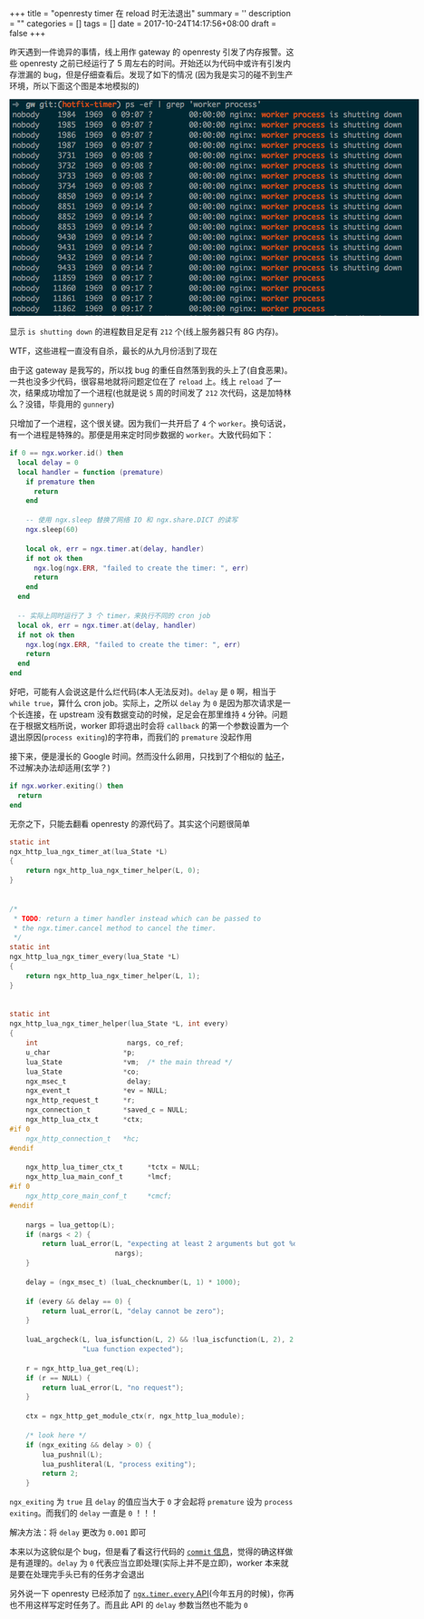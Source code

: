 
+++
title = "openresty timer 在 reload 时无法退出"
summary = ''
description = ""
categories = []
tags = []
date = 2017-10-24T14:17:56+08:00
draft = false
+++

昨天遇到一件诡异的事情，线上用作 gateway 的 openresty 引发了内存报警。这些 openresty 之前已经运行了 5 周左右的时间。开始还以为代码中或许有引发内存泄漏的 bug，但是仔细查看后。发现了如下的情况 (因为我是实习的碰不到生产环境，所以下面这个图是本地模拟的)

<img style="max-width:820px;" src="../../images/2017/10/-----2017-10-24-09.21.32.png" />

显示 `is shutting down` 的进程数目足足有 `212` 个(线上服务器只有 8G 内存)。

WTF，这些进程一直没有自杀，最长的从九月份活到了现在

由于这 gateway 是我写的，所以找 bug 的重任自然落到我的头上了(自食恶果)。一共也没多少代码，很容易地就将问题定位在了 `reload` 上。线上 `reload` 了一次，结果成功增加了一个进程(也就是说 `5` 周的时间发了 `212` 次代码，这是加特林么？没错，毕竟用的 `gunnery`)

只增加了一个进程，这个很关键。因为我们一共开启了 `4` 个 `worker`。换句话说，有一个进程是特殊的。那便是用来定时同步数据的 `worker`。大致代码如下：

```Lua
if 0 == ngx.worker.id() then
  local delay = 0
  local handler = function (premature)
    if premature then
      return
    end

    -- 使用 ngx.sleep 替换了网络 IO 和 ngx.share.DICT 的读写
    ngx.sleep(60)

    local ok, err = ngx.timer.at(delay, handler)
    if not ok then
      ngx.log(ngx.ERR, "failed to create the timer: ", err)
      return
    end
  end

  -- 实际上同时运行了 3 个 timer，来执行不同的 cron job
  local ok, err = ngx.timer.at(delay, handler)
  if not ok then
    ngx.log(ngx.ERR, "failed to create the timer: ", err)
    return
  end
end
```

好吧，可能有人会说这是什么烂代码(本人无法反对)。`delay` 是 `0` 啊，相当于 `while true`，算什么 cron job。实际上，之所以 `delay` 为 `0` 是因为那次请求是一个长连接，在 upstream 没有数据变动的时候，足足会在那里维持 `4` 分钟。问题在于根据文档所说，worker 即将退出时会将 `callback` 的第一个参数设置为一个退出原因(`process exiting`)的字符串，而我们的 `premature` 没起作用

接下来，便是漫长的 Google 时间。然而没什么卵用，只找到了个相似的 [帖子](https://groups.google.com/d/msg/openresty/JmPf9HtdYwk/0kcn6vF_GWEJ)，不过解决办法却适用(玄学？)

```Lua
if ngx.worker.exiting() then
  return
end
```

无奈之下，只能去翻看 openresty 的源代码了。其实这个问题很简单

``` C
static int
ngx_http_lua_ngx_timer_at(lua_State *L)
{
    return ngx_http_lua_ngx_timer_helper(L, 0);
}


/*
 * TODO: return a timer handler instead which can be passed to
 * the ngx.timer.cancel method to cancel the timer.
 */
static int
ngx_http_lua_ngx_timer_every(lua_State *L)
{
    return ngx_http_lua_ngx_timer_helper(L, 1);
}


static int
ngx_http_lua_ngx_timer_helper(lua_State *L, int every)
{
    int                      nargs, co_ref;
    u_char                  *p;
    lua_State               *vm;  /* the main thread */
    lua_State               *co;
    ngx_msec_t               delay;
    ngx_event_t             *ev = NULL;
    ngx_http_request_t      *r;
    ngx_connection_t        *saved_c = NULL;
    ngx_http_lua_ctx_t      *ctx;
#if 0
    ngx_http_connection_t   *hc;
#endif

    ngx_http_lua_timer_ctx_t      *tctx = NULL;
    ngx_http_lua_main_conf_t      *lmcf;
#if 0
    ngx_http_core_main_conf_t     *cmcf;
#endif

    nargs = lua_gettop(L);
    if (nargs < 2) {
        return luaL_error(L, "expecting at least 2 arguments but got %d",
                          nargs);
    }

    delay = (ngx_msec_t) (luaL_checknumber(L, 1) * 1000);

    if (every && delay == 0) {
        return luaL_error(L, "delay cannot be zero");
    }

    luaL_argcheck(L, lua_isfunction(L, 2) && !lua_iscfunction(L, 2), 2,
                  "Lua function expected");

    r = ngx_http_lua_get_req(L);
    if (r == NULL) {
        return luaL_error(L, "no request");
    }

    ctx = ngx_http_get_module_ctx(r, ngx_http_lua_module);

    /* look here */
    if (ngx_exiting && delay > 0) {
        lua_pushnil(L);
        lua_pushliteral(L, "process exiting");
        return 2;
    }
```

`ngx_exiting` 为 `true` 且 `delay` 的值应当大于 `0` 才会起将 `premature` 设为 `process exiting`。而我们的 `delay` 一直是 `0` ！！！

解决方法：将 `delay` 更改为 `0.001` 即可

本来以为这貌似是个 bug，但是看了看这行代码的 [`commit` 信息](https://github.com/openresty/lua-nginx-module/commit/4d6dc5804a3be5230173fef1d713a56634700cf3)，觉得的确这样做是有道理的。`delay` 为 `0` 代表应当立即处理(实际上并不是立即)，worker 本来就是要在处理完手头已有的任务才会退出

另外说一下 openresty 已经添加了 [`ngx.timer.every` API](https://github.com/openresty/lua-nginx-module#ngxtimerevery)(今年五月的时候)，你再也不用这样写定时任务了。而且此 API 的 `delay` 参数当然也不能为 `0`

    